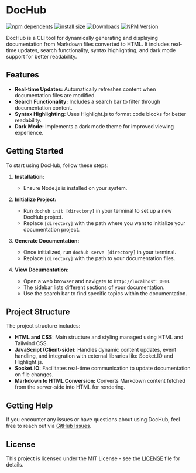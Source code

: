 # DocHub

[![npm dependents](https://badgen.net/npm/dependents/dochub)](https://www.npmjs.com/package/dochub?activeTab=dependents)
[![install size](https://packagephobia.com/badge?p=dochub)](https://packagephobia.com/result?p=dochub)
[![Downloads](https://badgen.net/npm/dt/dochub)](https://www.npmjs.com/package/dochub)
[![NPM Version](https://img.shields.io/npm/v/code-example.svg)](https://www.npmjs.com/package/dochub)

DocHub is a CLI tool for dynamically generating and displaying documentation from Markdown files converted to HTML. It includes real-time updates, search functionality, syntax highlighting, and dark mode support for better readability.

## Features

- **Real-time Updates:** Automatically refreshes content when documentation files are modified.
- **Search Functionality:** Includes a search bar to filter through documentation content.
- **Syntax Highlighting:** Uses Highlight.js to format code blocks for better readability.
- **Dark Mode:** Implements a dark mode theme for improved viewing experience.

## Getting Started

To start using DocHub, follow these steps:

1. **Installation:**
   - Ensure Node.js is installed on your system.

2. **Initialize Project:**
   - Run `dochub init [directory]` in your terminal to set up a new DocHub project.
   - Replace `[directory]` with the path where you want to initialize your documentation project.

3. **Generate Documentation:**
   - Once initialized, run `dochub serve [directory]` in your terminal.
   - Replace `[directory]` with the path to your documentation files.

4. **View Documentation:**
   - Open a web browser and navigate to `http://localhost:3000`.
   - The sidebar lists different sections of your documentation.
   - Use the search bar to find specific topics within the documentation.

## Project Structure

The project structure includes:

- **HTML and CSS:** Main structure and styling managed using HTML and Tailwind CSS.
- **JavaScript (Client-side):** Handles dynamic content updates, event handling, and integration with external libraries like Socket.IO and Highlight.js.
- **Socket.IO:** Facilitates real-time communication to update documentation on file changes.
- **Markdown to HTML Conversion:** Converts Markdown content fetched from the server-side into HTML for rendering.

## Getting Help

If you encounter any issues or have questions about using DocHub, feel free to reach out via [GitHub Issues](https://github.com/tyler-Github/dochub/issues).

## License

This project is licensed under the MIT License - see the [LICENSE](./LICENSE) file for details.
